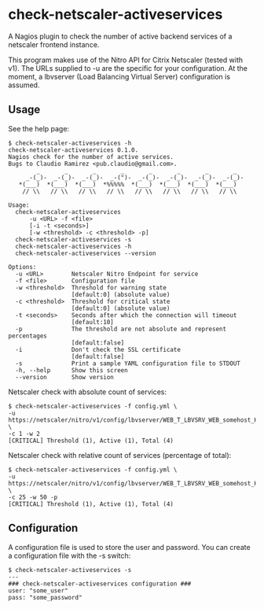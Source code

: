 # check-netscaler-activeservices

A Nagios plugin to check the number of active backend services of a netscaler frontend instance.

This program makes use of the Nitro API for Citrix Netscaler (tested with v1). The URLs supplied to -u are the specific for your configuration. At the
moment, a lbvserver (Load Balancing Virtual Server) configuration is assumed.

## Usage

See the help page:

```
$ check-netscaler-activeservices -h
check-netscaler-activeservices 0.1.0.
Nagios check for the number of active services.
Bugs to Claudio Ramirez <pub.claudio@gmail.com>.
        _       _       _       _       _       _       _       _
     _-(_)-  _-(_)-  _-(_)-  _-(")-  _-(_)-  _-(_)-  _-(_)-  _-(_)-
   *(___)  *(___)  *(___)  *%%%%%  *(___)  *(___)  *(___)  *(___)
    // \\   // \\   // \\   // \\   // \\   // \\   // \\   // \\

Usage:
  check-netscaler-activeservices
      -u <URL> -f <file>
      [-i -t <seconds>]
      [-w <threshold> -c <threshold> -p]
  check-netscaler-activeservices -s
  check-netscaler-activeservices -h
  check-netscaler-activeservices --version

Options:
  -u <URL>        Netscaler Nitro Endpoint for service
  -f <file>       Configuration file
  -w <threshold>  Threshold for warning state
                  [default:0] (absolute value)
  -c <threshold>  Threshold for critical state
                  [default:0] (absolute value)
  -t <seconds>    Seconds after which the connection will timeout
                  [default:10]
  -p              The threshold are not absolute and represent percentages
                  [default:false]
  -i              Don't check the SSL certificate
                  [default:false]
  -s              Print a sample YAML configuration file to STDOUT
  -h, --help      Show this screen
  --version       Show version

```

Netscaler check with absolute count of services:

```
$ check-netscaler-activeservices -f config.yml \
-u https://netscaler/nitro/v1/config/lbvserver/WEB_T_LBVSRV_WEB_somehost_HTTPS \
-c 1 -w 2
[CRITICAL] Threshold (1), Active (1), Total (4)
```

Netscaler check with relative count of services (percentage of total):

```
$ check-netscaler-activeservices -f config.yml \
-u https://netscaler/nitro/v1/config/lbvserver/WEB_T_LBVSRV_WEB_somehost_HTTPS \
-c 25 -w 50 -p
[CRITICAL] Threshold (1), Active (1), Total (4)

```

## Configuration

A configuration file is used to store the user and password. You can create a configuration file with the -s switch:

```
$ check-netscaler-activeservices -s
---
### check-netscaler-activeservices configuration ###
user: "some_user"
pass: "some_password"

```
